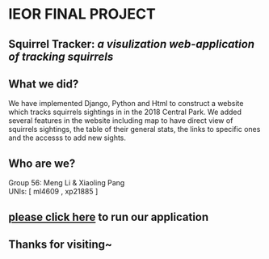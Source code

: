 #  **IEOR FINAL PROJECT**


## Squirrel Tracker: *a visulization web-application of tracking squirrels*

## What we did?
We have implemented Django, Python and Html to construct a website which tracks squirrels sightings in in the 2018 Central Park. We added several features in the website including map to have direct view of squirrels sightings, the table of their general stats, the links to specific ones and the accesss to add new sights.

## Who are we?
Group 56: Meng Li & Xiaoling Pang\
UNIs: [ ml4609 , xp21885 ]

## [please click here]() to run our application

## Thanks for visiting~
